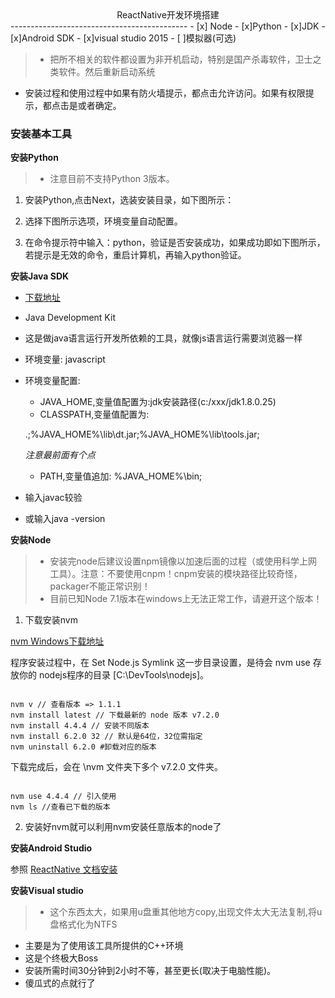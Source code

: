 <center>ReactNative开发环境搭建</center>
--------------------------------------------
- [x] Node
- [x]Python
- [x]JDK
- [x]Android SDK
- [x]visual studio 2015
- [ ]模拟器(可选)

> - 把所不相关的软件都设置为非开机启动，特别是国产杀毒软件，卫士之类软件。然后重新启动系统
- 安装过程和使用过程中如果有防火墙提示，都点击允许访问。如果有权限提示，都点击是或者确定。

### 安装基本工具

__安装Python__
> - 注意目前不支持Python 3版本。

1. 安装Python,点击Next，选装安装目录，如下图所示：

  <!-- ![Python安装步骤1](./img/Python1.jpg)

  ![Python安装步骤2](./img/Python2.jpg) -->

2. 选择下图所示选项，环境变量自动配置。

  <!-- ![Python安装步骤3](./img/Python3.jpg) -->
3. 在命令提示符中输入：python，验证是否安装成功，如果成功即如下图所示，若提示是无效的命令，重启计算机，再输入python验证。  

__安装Java SDK__
- [下载地址](http://www.oracle.com/technetwork/java/javase/downloads/jdk8-downloads-2133151.html)

- Java Development Kit
- 这是做java语言运行开发所依赖的工具，就像js语言运行需要浏览器一样
- 环境变量: javascript
- 环境变量配置:
  + JAVA_HOME,变量值配置为:jdk安装路径(c:/xxx/jdk1.8.0.25)
  + CLASSPATH,变量值配置为:

  .;%JAVA_HOME%\lib\dt.jar;%JAVA_HOME%\lib\tools.jar;

  *注意最前面有个点*
  + PATH,变量值追加:    %JAVA_HOME%\bin;

- 输入javac较验
- 或输入java -version


__安装Node__
> - 安装完node后建议设置npm镜像以加速后面的过程（或使用科学上网工具）。注意：不要使用cnpm！cnpm安装的模块路径比较奇怪，packager不能正常识别！
> -  目前已知Node 7.1版本在windows上无法正常工作，请避开这个版本！

1. 下载安装nvm

  [nvm Windows下载地址](https://github.com/coreybutler/nvm-windows/releases)

  <!-- ![nvm](./img/nvm1.png) -->

  程序安装过程中，在 Set Node.js Symlink 这一步目录设置，是待会 nvm use 存放你的 nodejs程序的目录 [C:\\DevTools\\nodejs]。

  ```shell

  nvm v // 查看版本 => 1.1.1
  nvm install latest // 下载最新的 node 版本 v7.2.0
  nvm install 4.4.4 // 安装不同版本
  nvm install 6.2.0 32 // 默认是64位，32位需指定
  nvm uninstall 6.2.0 #卸载对应的版本
  ```
  下载完成后，会在 \nvm 文件夹下多个 v7.2.0 文件夹。

  ```shell

  nvm use 4.4.4 // 引入使用
  nvm ls //查看已下载的版本
  ```

2. 安装好nvm就可以利用nvm安装任意版本的node了

__安装Android Studio__

  参照 [ReactNative 文档安装](http://reactnative.cn/docs/0.44/getting-started.html)

__安装Visual studio__
> - 这个东西太大，如果用u盘重其他地方copy,出现文件太大无法复制,将u盘格式化为NTFS

- 主要是为了使用该工具所提供的C++环境
- 这是个终极大Boss
- 安装所需时间30分钟到2小时不等，甚至更长(取决于电脑性能)。
- 傻瓜式的点就行了
